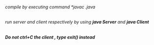 ###### compile by executing command **javac *.java**
###### run server and client respectively by using  **java Server** and **java Client**
##### Do not ctrl+C the client , type **exit()** instead
